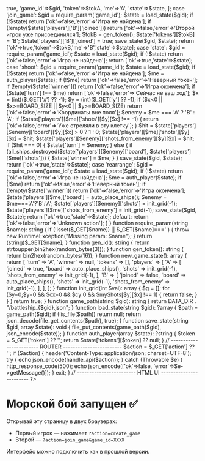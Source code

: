 <?php
/**
 * battleship.php — Морской бой на PHP для 2 игроков.
 * Игровое состояние хранится в data/battleship_{id}.json
 */

declare(strict_types=1);

// ---------- CONFIG ----------
const DATA_DIR = __DIR__ . '/data';
const BOARD_SIZE = 10;
const SHIPS_SET = [4,3,3,2,2,2,1,1,1,1]; // набор кораблей
// ---------------------------

if (!file_exists(DATA_DIR)) {
    @mkdir(DATA_DIR, 0775, true);
}

// ------------------------ API BACKEND ------------------------

function handle_api(string $action): array {
    $gameId = $_GET['game_id'] ?? '';
    $token  = $_GET['token'] ?? '';

    switch ($action) {
        case 'create_game':
            $gid = gen_id();
            $state = new_game_state();
            $tokA = gen_token();
            $state['tokens'][$tokA] = 'A';
            save_state($gid, $state);
            return [
                'ok'=>true,
                'game_id'=>$gid,
                'token'=>$tokA,
                'me'=>'A',
                'state'=>$state,
            ];

        case 'join_game':
            $gid = require_param('game_id');
            $state = load_state($gid);
            if (!$state) return ['ok'=>false,'error'=>'Игра не найдена'];
            if (!empty($state['players']['B']['joined'])) return ['ok'=>false,'error'=>'Второй игрок уже присоединился'];
            $tokB = gen_token();
            $state['tokens'][$tokB] = 'B';
            $state['players']['B']['joined'] = true;
            save_state($gid, $state);
            return ['ok'=>true,'token'=>$tokB,'me'=>'B','state'=>$state];

        case 'state':
            $gid = require_param('game_id');
            $state = load_state($gid);
            if (!$state) return ['ok'=>false,'error'=>'Игра не найдена'];
            return ['ok'=>true,'state'=>$state];

        case 'shoot':
            $gid = require_param('game_id');
            $state = load_state($gid);
            if (!$state) return ['ok'=>false,'error'=>'Игра не найдена'];
            $me = auth_player($state);
            if (!$me) return ['ok'=>false,'error'=>'Неверный токен'];
            if (!empty($state['winner'])) return ['ok'=>false,'error'=>'Игра окончена'];
            if ($state['turn'] !== $me) return ['ok'=>false,'error'=>'Сейчас не ваш ход'];

            $x = (int)($_GET['x'] ?? -1);
            $y = (int)($_GET['y'] ?? -1);
            if ($x<0 || $x>=BOARD_SIZE || $y<0 || $y>=BOARD_SIZE)
                return ['ok'=>false,'error'=>'Координаты вне поля'];

            $enemy = $me === 'A' ? 'B' : 'A';

            if ($state['players'][$me]['shots'][$y][$x] !== -1) {
                return ['ok'=>false,'error'=>'Уже стреляли в эту клетку'];
            }

            $hit = $state['players'][$enemy]['board'][$y][$x] > 0 ? 1 : 0;
            $state['players'][$me]['shots'][$y][$x] = $hit;
            $state['players'][$enemy]['shots_from_enemy'][$y][$x] = $hit;

            if ($hit === 0) {
                $state['turn'] = $enemy;
            } else {
                if (all_ships_destroyed($state['players'][$enemy]['board'], $state['players'][$me]['shots'])) {
                    $state['winner'] = $me;
                }
            }

            save_state($gid, $state);
            return ['ok'=>true,'state'=>$state];

        case 'rearrange':
            $gid = require_param('game_id');
            $state = load_state($gid);
            if (!$state) return ['ok'=>false,'error'=>'Игра не найдена'];
            $me = auth_player($state);
            if (!$me) return ['ok'=>false,'error'=>'Неверный токен'];
            if (!empty($state['winner'])) return ['ok'=>false,'error'=>'Игра окончена'];

            $state['players'][$me]['board'] = auto_place_ships();
            $enemy = $me==='A'?'B':'A';
            $state['players'][$enemy]['shots'] = init_grid(-1);
            $state['players'][$me]['shots_from_enemy'] = init_grid(-1);

            save_state($gid, $state);
            return ['ok'=>true,'state'=>$state];

        default:
            return ['ok'=>false,'error'=>'Unknown action'];
    }
}

function require_param(string $name): string {
    if (!isset($_GET[$name]) || $_GET[$name]==='') {
        throw new RuntimeException("Missing param: $name");
    }
    return (string)$_GET[$name];
}

function gen_id(): string { return strtoupper(bin2hex(random_bytes(3))); }
function gen_token(): string { return bin2hex(random_bytes(16)); }

function new_game_state(): array {
    return [
        'turn' => 'A',
        'winner' => null,
        'tokens' => [],
        'players' => [
            'A' => [
                'joined' => true,
                'board' => auto_place_ships(),
                'shots' => init_grid(-1),
                'shots_from_enemy' => init_grid(-1),
            ],
            'B' => [
                'joined' => false,
                'board' => auto_place_ships(),
                'shots' => init_grid(-1),
                'shots_from_enemy' => init_grid(-1),
            ],
        ],
    ];
}

function init_grid(int $val): array {
    $g = [];
    for ($y=0;$y<BOARD_SIZE;$y++){
        $row=[];
        for ($x=0;$x<BOARD_SIZE;$x++) $row[]=$val;
        $g[]=$row;
    }
    return $g;
}

function auto_place_ships(): array {
    $board = init_grid(0);
    $id = 1;
    foreach (SHIPS_SET as $len) {
        place_ship($board, $id++, $len);
    }
    return $board;
}

function place_ship(array &$board, int $shipId, int $len): void {
    while (true) {
        $vertical = random_int(0,1) === 1;
        if ($vertical) {
            $x = random_int(0, BOARD_SIZE-1);
            $y = random_int(0, BOARD_SIZE-$len);
        } else {
            $x = random_int(0, BOARD_SIZE-$len);
            $y = random_int(0, BOARD_SIZE-1);
        }
        if (can_place($board,$x,$y,$len,$vertical)) {
            for ($i=0;$i<$len;$i++){
                $xx = $vertical ? $x : $x+$i;
                $yy = $vertical ? $y+$i : $y;
                $board[$yy][$xx] = $shipId;
            }
            return;
        }
    }
}

function can_place(array &$board,int $x,int $y,int $len,bool $vertical): bool {
    for ($i=0;$i<$len;$i++){
        $xx = $vertical ? $x : $x+$i;
        $yy = $vertical ? $y+$i : $y;
        if ($board[$yy][$xx] !== 0) return false;
        for ($dy=-1;$dy<=1;$dy++){
            for ($dx=-1;$dx<=1;$dx++){
                $cx = $xx+$dx; $cy = $yy+$dy;
                if ($cx>=0 && $cx<BOARD_SIZE && $cy>=0 && $cy<BOARD_SIZE) {
                    if ($board[$cy][$cx] !== 0) return false;
                }
            }
        }
    }
    return true;
}

function all_ships_destroyed(array $enemyBoard, array $myShots): bool {
    for ($y=0;$y<BOARD_SIZE;$y++){
        for ($x=0;$x<BOARD_SIZE;$x++){
            if ($enemyBoard[$y][$x] > 0 && $myShots[$y][$x] !== 1) {
                return false;
            }
        }
    }
    return true;
}

function game_path(string $gid): string {
    return DATA_DIR . "/battleship_{$gid}.json";
}
function load_state(string $gid): ?array {
    $path = game_path($gid);
    if (!is_file($path)) return null;
    return json_decode(file_get_contents($path), true);
}
function save_state(string $gid, array $state): void {
    file_put_contents(game_path($gid), json_encode($state));
}
function auth_player(array $state): ?string {
    $token = $_GET['token'] ?? '';
    return $state['tokens'][$token] ?? null;
}

// ------------------------ ROUTER ------------------------
$action = $_GET['action'] ?? '';
if ($action) {
    header('Content-Type: application/json; charset=UTF-8');
    try {
        echo json_encode(handle_api($action));
    } catch (Throwable $e) {
        http_response_code(500);
        echo json_encode(['ok'=>false, 'error'=>$e->getMessage()]);
    }
    exit;
}

// ------------------------ HTML UI ------------------------
?>
<!doctype html>
<html lang="ru">
<head>
<meta charset="utf-8">
<title>Морской бой (PHP)</title>
</head>
<body>
<h1>Морской бой запущен ✅</h1>
<p>Открывай эту страницу в двух браузерах:</p>
<ul>
<li>Первый игрок — нажимает <code>?action=create_game</code></li>
<li>Второй — <code>?action=join_game&game_id=XXXX</code></li>
</ul>
<p>Интерфейс можно подключить как в прошлой версии.</p>
</body>
</html>
